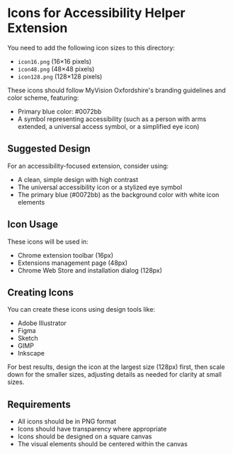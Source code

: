 # Icons for Accessibility Helper Extension

You need to add the following icon sizes to this directory:

- `icon16.png` (16×16 pixels)
- `icon48.png` (48×48 pixels)
- `icon128.png` (128×128 pixels)

These icons should follow MyVision Oxfordshire's branding guidelines and color scheme, featuring:
- Primary blue color: #0072bb
- A symbol representing accessibility (such as a person with arms extended, a universal access symbol, or a simplified eye icon)

## Suggested Design
For an accessibility-focused extension, consider using:
- A clean, simple design with high contrast
- The universal accessibility icon or a stylized eye symbol
- The primary blue (#0072bb) as the background color with white icon elements

## Icon Usage
These icons will be used in:
- Chrome extension toolbar (16px)
- Extensions management page (48px)
- Chrome Web Store and installation dialog (128px)

## Creating Icons
You can create these icons using design tools like:
- Adobe Illustrator
- Figma
- Sketch
- GIMP
- Inkscape

For best results, design the icon at the largest size (128px) first, then scale down for the smaller sizes, adjusting details as needed for clarity at small sizes.

## Requirements
- All icons should be in PNG format
- Icons should have transparency where appropriate
- Icons should be designed on a square canvas
- The visual elements should be centered within the canvas